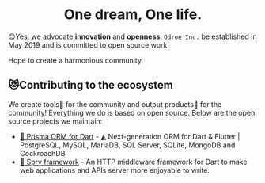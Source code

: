 <h1 align="center">One dream, One life.</h1>

😊Yes, we advocate **innovation** and **openness**. `Odroe Inc.` be established in May 2019 and is committed to open source work!

Hope to create a harmonious community.

## 😻Contributing to the ecosystem

We create tools🔧 for the community and output products🍻 for the community!
 Everything we do is based on open source. Below are the open source projects we maintain:
 
 * [🍭 Prisma ORM for Dart](https://github.com/odroe/prisma-dart) - ◭ Next-generation ORM for Dart & Flutter | PostgreSQL, MySQL, MariaDB, SQL Server, SQLite, MongoDB and CockroachDB
 * [🚀 Spry framework](https://github.com/odroe/spry) - An HTTP middleware framework for Dart to make web applications and APIs server more enjoyable to write.
